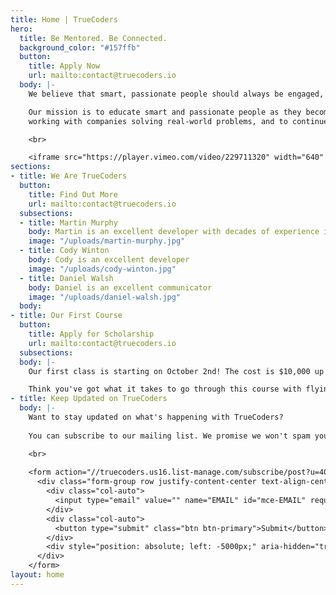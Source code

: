```yaml
---
title: Home | TrueCoders
hero:
  title: Be Mentored. Be Connected.
  background_color: "#157ffb"
  button:
    title: Apply Now
    url: mailto:contact@truecoders.io
  body: |-
    We believe that smart, passionate people should always be engaged, doing what they love to do.

    Our mission is to educate smart and passionate people as they become skilled developers, to keep them engaged  
    working with companies solving real-world problems, and to continue mentoring them as they grow their skill set.

    <br>

    <iframe src="https://player.vimeo.com/video/229711320" width="640" height="360" frameborder="0" webkitallowfullscreen mozallowfullscreen allowfullscreen></iframe>
sections:
- title: We Are TrueCoders
  button:
    title: Find Out More
    url: mailto:contact@truecoders.io
  subsections:
  - title: Martin Murphy
    body: Martin is an excellent developer with decades of experience in C#, PHP, .NET and many other dev stacks
    image: "/uploads/martin-murphy.jpg"
  - title: Cody Winton
    body: Cody is an excellent developer
    image: "/uploads/cody-winton.jpg"
  - title: Daniel Walsh
    body: Daniel is an excellent communicator
    image: "/uploads/daniel-walsh.jpg"
  body:
- title: Our First Course
  button:
    title: Apply for Scholarship
    url: mailto:contact@truecoders.io
  subsections:
  body: |-
    Our first class is starting on October 2nd! The cost is $10,000 up front.

    Think you've got what it takes to go through this course with flying colors? You might qualify for a scholarship.
- title: Keep Updated on TrueCoders
  body: |-
    Want to stay updated on what's happening with TrueCoders?
    
    You can subscribe to our mailing list. We promise we won't spam you.

    <br>
    
    <form action="//truecoders.us16.list-manage.com/subscribe/post?u=40a3d175df2cc2e2a5dc90824&amp;id=9190d2f7af" method="post" id="mc-embedded-subscribe-form" name="mc-embedded-subscribe-form" target="_blank">
      <div class="form-group row justify-content-center text-align-center">
        <div class="col-auto">
          <input type="email" value="" name="EMAIL" id="mce-EMAIL" required="required" class="form-control" placeholder="Email Address">
        </div>
        <div class="col-auto">
          <button type="submit" class="btn btn-primary">Submit</button>
        </div>
        <div style="position: absolute; left: -5000px;" aria-hidden="true"><input type="text" name="b_97f1bc02efa56031b67a2b00f_fc7b4ce646" tabindex="-1" value=""></div>
      </div>
    </form>
layout: home
---
```

